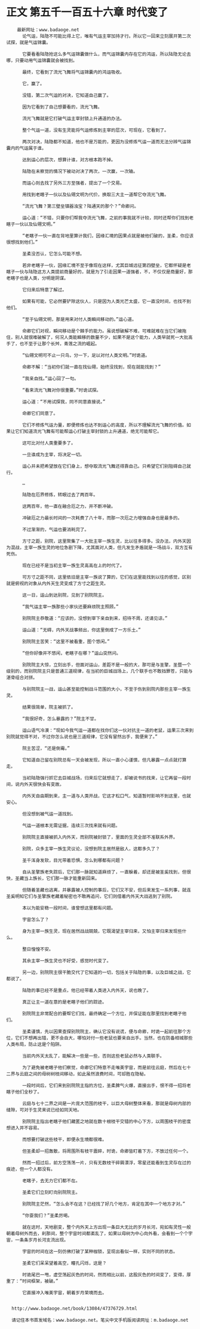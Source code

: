 # 正文 第五千一百五十六章 时代变了
        最新网址：www.badaoge.net
          论气运，陆隐不可能比得上它，唯有气运主宰加持才行。所以它一回来立刻展开第二次试探，就是气运锦囊。
      
          它要看看陆隐抢这么多气运锦囊做什么，而气运锦囊内存在它的鸿运，所以陆隐无论去哪，只要动用气运锦囊就会被找到。
      
          最终，它看到了流光飞舞将气运锦囊内的鸿运吸收。
      
          它，赢了。
      
          没错，第二次气运的对决，它知道自己赢了。
      
          因为它看到了自己想要看的，流光飞舞。
      
          流光飞舞就是它打破气运主宰封锁上升通道的办法。
      
          整个气运一道，没有生灵能将气运修炼到主宰的层次，可现在，它看到了。
      
          两次对决，陆隐都不知道，他也不是万能的，更因为没修炼气运一道而无法分辨气运锦囊内的气运属于谁。
      
          达到运心的层次，想算计谁，对方根本跑不掉。
      
          陆隐在未察觉的情况下被动对决了两次，一次赢，一次输。
      
          而运心则去找了另外三方至强者，提出了一个交易。
      
          用找到老瞎子一伙以及仙翎文明为代价，换取三大主一道帮它夺流光飞舞。
      
          “流光飞舞？第三壁垒镇器浊宝？陆通天的那个？”命卿问。
      
          运心道：“不错，只要你们帮我夺流光飞舞，之前的事我就不计较，同时还帮你们找到老瞎子一伙以及仙翎文明。”
      
          “老瞎子一伙一直在背地里算计我们，因缘汇境的因果点就是被他们破的，圣柔，你应该很想找到他们。”
      
          圣柔没否认，它怎么可能不想。
      
          若非老瞎子一伙，因缘汇境不至于像现在这样，尤其巨城远征第四壁垒，它都怀疑是老瞎子一伙与陆隐这方人类提前商量好的，就是为了引走因果一道强者，不，不仅仅是商量好，那老瞎子也是人类，分明是阴谋。
      
          它归来后特意了解过。
      
          如果有可能，它必然要铲除这伙人，只是因为人类光芒太盛，它一直没时间，也找不到他们。
      
          “至于仙翎文明，那是用来对付人类瞬间移动的。”运心道。
      
          命卿它们对视，瞬间移动是个棘手的能力。虽说想破解不难，可难就难在当它们被拖住，别人就很难破解了，何况人类能瞬移的数量不少，如果不是这个能力，人类早就死一大批高手了，也不至于让那个长舛，青莲之流的崛起。
      
          “仙翎文明可不止一只鸟，分一下，足以对付人类文明。”时诡道。
      
          命卿不解：“当初你们就一直在找仙翎，始终没找到，现在就能找到？”
      
          “我亲自找。”运心回了一句。
      
          “看来流光飞舞对你很重要。”时诡试探。
      
          运心道：“不用试探我，同不同意直接说。”
      
          命卿它们同意了。
      
          它们不修炼气运力量，即便修炼也达不到运心的高度，所以不理解流光飞舞的价值。如果让它们知道流光飞舞有可能帮运心打破主宰封锁的上升通道，绝无可能帮它。
      
          这可比对付人类重要多了。
      
          一旦谁成为主宰，将决定一切。
      
          运心并未把希望放在它们身上，想夺取流光飞舞还得靠自己。只希望它们别阻碍自己就行。
      
          …
      
          陆隐在厄界修炼，转眼过去了两百年。
      
          这两百年，他一直在融合厄之力，并不断冲破。
      
          冲破厄之力最长时间的一次耗费了八十年，而那一次厄之力增强自身也是最多的。
      
          不过渐渐的，气运也要消耗完了。
      
          方寸之距，别院，这里聚集了一大批主宰一族生灵，比以往多得多。没办法，内外天因为混战，主宰一族生灵的地位急剧下降，尤其面对人类，但凡发生矛盾就是一场战斗，双方互有死伤。
      
          现在已经不是当初主宰一族生灵高高在上的时代了。
      
          可方寸之距不同，这里依旧是主宰一族说了算的，它们在这里能找到以往的感觉，区别就是俯视的对象从内外天生灵变成了方寸之距生灵。
      
          这一日，运山到达别院，见到了别院院主。
      
          “我气运主宰一族那些小家伙还要麻烦院主照顾。”
      
          别院院主恭敬道：“应该的，没想到宰下亲自到来，招待不周，还请见谅。”
      
          运山道：“无碍，内外天战事频出，你这里倒成了一方乐土。”
      
          别院院主苦笑：“这里不被看重，图个悠闲。”
      
          “但你好像并不悠闲，老瞎子在哪？”运山突然问。
      
          别院院主大惊，立刻出手，但面对运山，差距不是一般的大，那可是与圣擎，圣暨一个级别的，而别院院主只是普通三道规律，在当初的巨城战场上，几个联手也不敢挡罪苍，只能与湛骨组合对拼。
      
          与别院院主一战，运山甚至能控制战斗范围的大小，不至于伤到别院内那些主宰一族生灵。
      
          结果很简单，院主被抓了。
      
          “我很好奇，怎么暴露的？”院主不甘。
      
          运山语气冷漠：“现如今我气运一道都在找你们这一伙对抗主一道的老鼠，运果三次来到别院就觉得不对，不过你怎么说也是三道规律，它没有冒然出手，我便来了。”
      
          院主苦涩，“还是倒霉。”
      
          它知道自己留在别院总有一天会被发现，所以一直小心谨慎，但凡暴露一点点就打算走。
      
          当初陆隐强行抓它去巨城战场，归来后它就想走了，却被说书的找来，让它再留一段时间，说内外天很快会有变故。
      
          内外天自由期到来，主一道与人类开战，它这才松口气，知道暂时影响不到这里，也就安心。
      
          但没想到被气运一道找到。
      
          气运一道根本无需证据，连续三次找来就有问题。
      
          别院院主直接被抓入内外天，而别院被封锁了，里面的生灵全部不准联系外界。
      
          别院，众多主宰一族生灵议论，没想到院主居然是敌人，这都多久了？
      
          圣千浑身发软，目光带着恐惧，怎么到哪都有问题？
      
          自从圣擎族老失踪后，它们那一脉就知道麻烦了，一直躲着，却还是被圣奚找到，但很快，圣藏当上族长，它们那一脉才能重新回来。
      
          但随着圣藏也逃离，并暴露被人控制的事后，它们又不安，但后来发生一系列事，就连圣奚明知它们与圣擎族老藏着秘密也不敢再追问，它们则借着内外天大战逃到了别院。
      
          本以为能安稳一段时间，谁曾想这里都有问题。
      
          宇宙怎么了？
      
          身为主宰一族生灵，现在居然战战兢兢，它既渴望主宰归来，又怕主宰归来发现些什么。
      
          整日惶惶不安。
      
          其余主宰一族生灵也不好受，感觉时代变了。
      
          另一边，别院院主很干脆交代了它知道的一切，包括关于陆隐的事，以及巨城之战，它都说了。
      
          陆隐的事已经不是重点，他已经带着人类进入内外天，说也晚了。
      
          真正让主一道在意的是老瞎子他们的踪迹。
      
          别院院主非常配合的要帮它们找，最终确定一个方位，并保证能在那里找到老瞎子他们。
      
          圣柔谨慎，先以因果查探别院院主，确认它没有说谎，便与命卿，时诡一起前往那个方位，它们不想再出错，更不会自大，哪怕对付一些老鼠也要亲自出手。当然，也在防备相城那些人类布局，防止这是个陷阱。
      
          当前内外天太乱了，能解决一些是一些，否则这些老鼠必然与人类联手。
      
          为了避免被老瞎子他们察觉，命卿它们特意不走唯美宇宙，而是前往云庭，然后在七十二界与云庭之间的母树树枝间移动，如此虽然浪费时间，可却胜在隐秘。
      
          一段时间后，它们来到别院院主指的方位，圣柔脾气火爆，直接出手，恨不得一招将老瞎子他们全秒了。
      
          云庭与七十二界之间是一片庞大范围的枝干，以巨大母树整体来看，那就是母树内部的缝隙，可对于生灵来说已经如同天地。
      
          别院院主指出老瞎子他们藏匿之地就在数十根枝干交错的中心下方，以周围枝干的密度想进入并不容易。
      
          而想要打破这些枝干，即便永生境都很难。
      
          但圣柔却一招轰散，将周围所有枝干震碎，时诡，命卿皆盯着下方，不放过任何一个。
      
          然而一招过后，前方空荡荡一片，只有无数枝干碎屑漂浮，零星还能看到生灵存在过的痕迹，但一个人都没有。
      
          老瞎子，去无力它们都不在。
      
          圣柔它们立刻盯向别院院主。
      
          别院院主茫然，“怎么会不在这？已经找了好几个地方，肯定在其中一个地方才对。”
      
          “你耍我们？”圣柔厉喝。
      
          就在这时，天地剧变，整个内外天上方出现一条巨大无比的岁月长河，宛如有灵性一般朝着母树外而去，刹那间，整个宇宙时间都紊乱了，如果以母树为中心向外看，会看到一个个宇宙，一条条岁月长河支流出现。
      
          宇宙的时间在这一刻仿佛打破了某种枷锁，呈现出看似一样，实则不同的状态。
      
          圣柔它们呆呆望着高空，瞳孔闪烁，这是？
      
          时诡尾巴一甩，虚空荡起灰色的时间，然而相比以前，这股灰色的时间变了，变得，厚重了：“时间框架，被破。”
      
          它直接冲入唯美宇宙，朝着岁月荣境而去。
      
      
      http://www.badaoge.net/book/13084/47376729.html
      
      请记住本书首发域名：www.badaoge.net。笔尖中文手机版阅读网址：m.badaoge.net